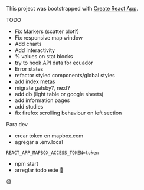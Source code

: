 This project was bootstrapped with [Create React App](https://github.com/facebook/create-react-app).

TODO

- Fix Markers (scatter plot?)
- Fix responsive map window
- Add charts
- Add interactivity
- % values on stat blocks
- try to hook API data for ecuador
- Error states
- refactor styled components/global styles
- add index metas
- migrate gatsby?, next?
- add db (light table or google sheets)
- add information pages
- add studies
- fix firefox scrolling behaviour on left section

Para dev

- crear token en mapbox.com
- agregar a .env.local

```
REACT_APP_MAPBOX_ACCESS_TOKEN=token
```

- npm start
- arreglar todo este 🍝

😅
